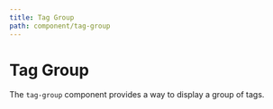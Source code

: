 ```yaml
---
title: Tag Group
path: component/tag-group
---
```


# Tag Group

The `tag-group` component provides a way to display a group of tags.
